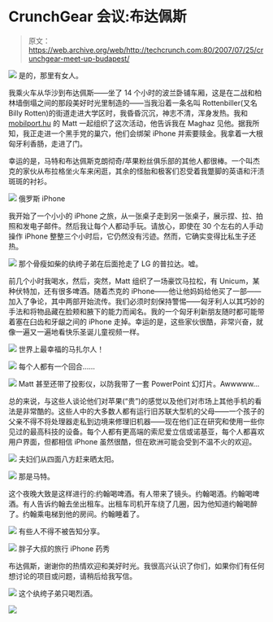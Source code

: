 # CrunchGear 会议:布达佩斯 

> 原文：<https://web.archive.org/web/http://techcrunch.com:80/2007/07/25/crunchgear-meet-up-budapest/>

![](img/5a5a94c8fac933f6cff10c0525d18317.png)
是的，那里有女人。

我乘火车从华沙到布达佩斯——坐了 14 个小时的波兰卧铺车厢，这是在二战和柏林墙倒塌之间的那段美好时光里制造的——当我沿着一条名叫 Rottenbiller(又名 Billy Rotten)的街道走进大学区时，我昏昏沉沉，神志不清，浑身发热。我和 [mobilport.hu](https://web.archive.org/web/20210118141337/http://www.mobilport.hu/?r=10446) 的 Matt 一起组织了这次活动，他告诉我在 Maghaz 见他。据我所知，我正走进一个黑手党的巢穴，他们会绑架 iPhone 并索要赎金。我拿着一大根匈牙利香肠，走进了门。


幸运的是，马特和布达佩斯克朗彻奇/苹果粉丝俱乐部的其他人都很棒。一个叫杰克的家伙从布拉格坐火车来闲逛，其余的怪胎和极客们忍受着我蹩脚的英语和汗渍斑斑的衬衫。

[![](img/48935f701f4f789ba5da5f1d9f55ef0e.png)](https://web.archive.org/web/20210118141337/http://old.crunchgear.com/wp-content/testphotos/budapest/IMG_8144.jpg) 
俄罗斯 iPhone

我开始了一个小小的 iPhone 之旅，从一张桌子走到另一张桌子，展示捏、拉、拍照和发电子邮件。然后我让每个人都动手玩。请放心，即使在 30 个左右的人手动操作 iPhone 整整三个小时后，它仍然没有污迹。然而，它确实变得比私生子还热。

[![](img/ba8584f8b2998f25b6dd727eb5aa76e1.png)](https://web.archive.org/web/20210118141337/http://old.crunchgear.com/wp-content/testphotos/budapest/IMG_8145.jpg) 
那个骨瘦如柴的纨绔子弟在后面抢走了 LG 的普拉达。嘘。

前几个小时我喝水，然后，突然，Matt 组织了一场豪饮马拉松，有 Unicum，某种伏特加，还有很多啤酒。随着杰克的 iPhone——他让他妈妈给他买了一部——加入了争论，其中两部开始流传。我们必须时刻保持警惕——匈牙利人以其巧妙的手法和将物品藏在脸颊和腋下的能力而闻名。我的一个匈牙利新朋友随时都可能带着塞在臼齿和牙龈之间的 iPhone 走掉。幸运的是，这些家伙很酷，非常兴奋，就像一遍又一遍地看快乐圣诞儿童视频一样。

[![](img/b9c8e01fac52f03593079c54c13bec87.png)](https://web.archive.org/web/20210118141337/http://old.crunchgear.com/wp-content/testphotos/budapest/IMG_8135.jpg) 
世界上最幸福的马扎尔人！

[![](img/0d0aa8f3fd026870755dbae0160f4c46.png)](https://web.archive.org/web/20210118141337/http://old.crunchgear.com/wp-content/testphotos/budapest/IMG_8122.jpg) 
每个人都有一个回合……

[![](img/dc2aeecd693c8f468b773fcfdcf618ea.png)](https://web.archive.org/web/20210118141337/http://old.crunchgear.com/wp-content/testphotos/budapest/IMG_8134.jpg) 
Matt 甚至还带了投影仪，以防我带了一套 PowerPoint 幻灯片。Awwwww…

总的来说，与这些人谈论他们对苹果(“贵”)的感觉以及他们对市场上其他手机的看法是非常酷的。这些人中的大多数人都有运行旧苏联大型机的父母——一个孩子的父亲不得不将处理器走私到边境来修理旧机器——现在他们正在研究和使用一些你见过的最高科技的设备。每个人都有更高端的索尼爱立信或诺基亚，每个人都喜欢用户界面，但都相信 iPhone 虽然很酷，但在欧洲可能会受到不温不火的欢迎。

[![](img/8b4726c941ba975288405e96fea4c535.png)](https://web.archive.org/web/20210118141337/http://old.crunchgear.com/wp-content/testphotos/budapest/IMG_8137.jpg) 
夫妇们从四面八方赶来晒太阳。

[![](img/e3955fa601287ab23eea2094fd9161d1.png)](https://web.archive.org/web/20210118141337/http://old.crunchgear.com/wp-content/testphotos/budapest/IMG_8121.jpg) 
那是马特。

这个夜晚大致是这样进行的:约翰喝啤酒。有人带来了镜头。约翰喝酒。约翰喝啤酒。有人告诉约翰去坐出租车。出租车司机开车绕了几圈，因为他知道约翰喝醉了。约翰乘电梯到他的房间。约翰睡着了。

[![](img/b58da7baf92e47e312a4e3f9ba1fc737.png)](https://web.archive.org/web/20210118141337/http://old.crunchgear.com/wp-content/testphotos/budapest/IMG_8131.jpg) 
有些人不得不被告知分享。

[![](img/9f307baa6d92c6ac38ea5e6dcfc5e471.png)](https://web.archive.org/web/20210118141337/http://old.crunchgear.com/wp-content/testphotos/budapest/IMG_8127.jpg) 
胖子大叔的旅行 iPhone 药秀

布达佩斯，谢谢你的热情欢迎和美好时光。我很高兴认识了你们，如果你们有任何想讨论的项目或问题，请稍后给我写信。

[![](img/3709827e331aab52a829218811684e9f.png)](https://web.archive.org/web/20210118141337/http://old.crunchgear.com/wp-content/testphotos/budapest/IMG_8128.jpg) 
这个纨绔子弟只喝烈酒。

[![](img/007e72eaa78b900a9fd36347986715c9.png)](https://web.archive.org/web/20210118141337/http://old.crunchgear.com/wp-content/testphotos/budapest/IMG_8120.jpg)